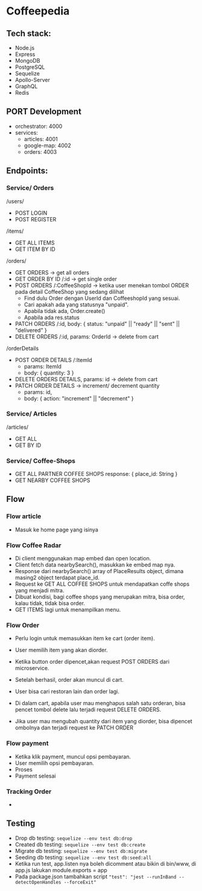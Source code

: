 # Coffeepedia

## Tech stack:

- Node.js
- Express
- MongoDB
- PostgreSQL
- Sequelize
- Apollo-Server
- GraphQL
- Redis

## PORT Development

- orchestrator: 4000
- services:
  - articles: 4001
  - google-map: 4002
  - orders: 4003

## Endpoints:

### Service/ Orders

/users/

- POST LOGIN
- POST REGISTER

/items/

- GET ALL ITEMS
- GET ITEM BY ID

/orders/

- GET ORDERS -> get all orders
- GET ORDER BY ID /:id -> get single order
- POST ORDERS /:CoffeeShopId -> ketika user menekan tombol ORDER pada detail CoffeeShop yang sedang dilihat
  - Find dulu Order dengan UserId dan CoffeeshopId yang sesuai.
  - Cari apakah ada yang statusnya "unpaid".
  - Apabila tidak ada, Order.create()
  - Apabila ada res.status
- PATCH ORDERS /:id, body: { status: "unpaid" || "ready" || "sent" || "delivered" }
- DELETE ORDERS /:id, params: OrderId -> delete from cart

/orderDetails

- POST ORDER DETAILS /:ItemId
  - params: ItemId
  - body: { quantity: 3 }
- DELETE ORDERS DETAILS, params: id -> delete from cart
- PATCH ORDER DETAILS -> increment/ decrement quantity
  - params: id,
  - body: { action: "increment" || "decrement" }

### Service/ Articles

/articles/

- GET ALL
- GET BY ID

### Service/ Coffee-Shops

- GET ALL PARTNER COFFEE SHOPS
  response: {
  place_id: String
  }
- GET NEARBY COFFEE SHOPS

## Flow

### Flow article

- Masuk ke home page yang isinya

### Flow Coffee Radar

- Di client menggunakan map embed dan open location.
- Client fetch data nearbySearch(), masukkan ke embed map nya.
- Response dari nearbySearch() array of PlaceResults object, dimana masing2 object terdapat place_id.
- Request ke GET ALL COFFEE SHOPS untuk mendapatkan coffe shops yang menjadi mitra.
- Dibuat kondisi, bagi coffee shops yang merupakan mitra, bisa order, kalau tidak, tidak bisa order.
- GET ITEMS lagi untuk menampilkan menu.

### Flow Order

- Perlu login untuk memasukkan item ke cart (order item).
- User memilih item yang akan diorder.
- Ketika button order dipencet,akan request POST ORDERS dari microservice.
- Setelah berhasil, order akan muncul di cart.
- User bisa cari restoran lain dan order lagi.

- Di dalam cart, apabila user mau menghapus salah satu orderan, bisa pencet tombol delete lalu terjadi request DELETE ORDERS.
- Jika user mau mengubah quantity dari item yang diorder, bisa dipencet ombolnya dan terjadi request ke PATCH ORDER

### Flow payment

- Ketika klik payment, muncul opsi pembayaran.
- User memilih opsi pembayaran.
- Proses
- Payment selesai

### Tracking Order

-

## Testing

- Drop db testing: `sequelize --env test db:drop`
- Created db testing: `sequelize --env test db:create`
- Migrate db testing: `sequelize --env test db:migrate`
- Seeding db testing: `sequelize --env test db:seed:all`
- Ketika run test, app.listen nya boleh dicomment atau bikin di bin/www, di app.js lakukan module.exports = app
- Pada package.json tambahkan script `"test": "jest --runInBand --detectOpenHandles --forceExit"`
